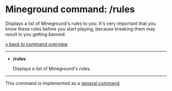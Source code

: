 Mineground command: /rules
==========

Displays a list of Mineground's rules to you. It's very important that you know these rules before you start playing, because breaking them may result in you getting banned.

[« back to command overview](../commands.md)

----------
+ **/rules**

  Displays a list of Mineground's rules.

----------

This command is implemented as a [general command](../../src/main/java/com/mineground/features/GeneralCommands.java).